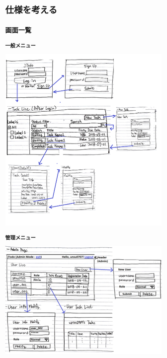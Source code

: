 # 仕様を考える
## 画面一覧
### 一般メニュー
![General Views](./1_1_general.png)
### 管理メニュー
![Admin Views](./1_2_admin.png)

